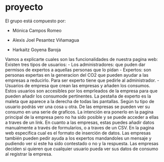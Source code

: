 # proyecto
El grupo está compuesto por:

  - Mónica Campos Romeo
  
  - Alexis Joel Pesantez Viñamagua
  
  - Harkaitz Goyena Baroja

Vamos a explicarte cuales son las funcionalidades de nuestra pagina web:
  Existen tres tipos de usuarios:
      - Los administradores: que puden dar permisos de expertos a aquellas personas que lo pidan
      - Expertos: son personas expertas en la generacion del CO2 que pueden ayudar a las empresas a reducirlo. Para ser experto tiene que pedirle al administrador.
      - Usuarios de empresa que crean las empresas y añaden los consumos. Estos usuarios son accesibles por los emprleados de la empresa para que pueden añadir los consumode pertinentes. 
  La pestaña de experto es la maleta que aparece a la derecha de todas las pantallas. Según tu tipo de usuario podrás ver una cosa u otra.
  De las empresas se pueden ver su consumo en una serie de graficos. La intención era ponerlo en la pagina principal de la empresa pero no ha sido posible y se puede acceder a ellas a traves de un link.
  En cuanto a las empresas, estas puedes añadir datos manualmente a través de formularios, o a traves de un CSV. En la pagina web especifica cual es el formato de inserción de datos.
  Las empresas también pueden pedir ayuda a los expertos mandandoles un mensaje y pudiendo ver si este ha sido contestado o no y la respuesta.
  Las empresas deciden si quieren que cualquier usuario pueda ver sus datos de consumo al registrar la empresa.
